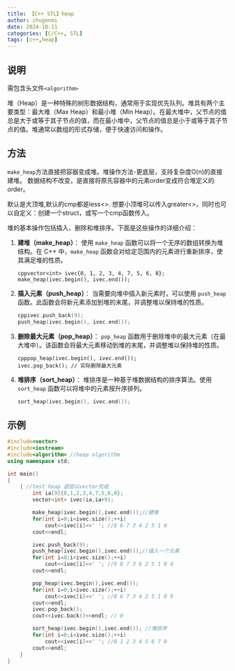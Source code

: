```yaml
---
title: 【C++ STL】heap
author: zhugenmi
date: 2024-10-11 
categories: [C/C++, STL]
tags: [c++,heap]
---
```

## 说明

需包含头文件`<algorithm>`

堆（Heap）是一种特殊的树形数据结构，通常用于实现优先队列。堆具有两个主要类型：最大堆（Max Heap）和最小堆（Min Heap）。在最大堆中，父节点的值总是大于或等于其子节点的值，而在最小堆中，父节点的值总是小于或等于其子节点的值。堆通常以数组的形式存储，便于快速访问和操作。

## 方法

`make_heap`方法直接把容器变成堆。堆操作方法-更底层，支持复杂度O(n)的直接建堆。 数据结构不改变，是直接将原先容器中的元素order变成符合堆定义的order。

默认是大顶堆,默认的cmp都是less<>. 想要小顶堆可以传入greater<>，同时也可以自定义：创建一个struct，或写一个cmp函数传入。

堆的基本操作包括插入、删除和堆排序。下面是这些操作的详细介绍：

1. **建堆（make_heap）**： 使用 `make_heap` 函数可以将一个无序的数组转换为堆结构。在 C++ 中，`make_heap` 函数会对给定范围内的元素进行重新排序，使其满足堆的性质。

   ```
   cppvector<int> ivec{0, 1, 2, 3, 4, 7, 5, 6, 8};
   make_heap(ivec.begin(), ivec.end());
   ```

2. **插入元素（push_heap）**： 当需要向堆中插入新元素时，可以使用 `push_heap` 函数。此函数会将新元素添加到堆的末尾，并调整堆以保持堆的性质。

   ```c++
   cppivec.push_back(9);
   push_heap(ivec.begin(), ivec.end());
   ```

3. **删除最大元素（pop_heap）**： `pop_heap` 函数用于删除堆中的最大元素（在最大堆中）。该函数会将最大元素移动到堆的末尾，并调整堆以保持堆的性质。

   ```
   cpppop_heap(ivec.begin(), ivec.end());
   ivec.pop_back(); // 实际删除最大元素
   ```

4. **堆排序（sort_heap）**： 堆排序是一种基于堆数据结构的排序算法。使用 `sort_heap` 函数可以将堆中的元素按升序排列。

   ```C++
   sort_heap(ivec.begin(), ivec.end());
   ```

## 示例

```cpp
#include<vector>
#include<iostream>
#include<algorithm> //heap algorithm
using namespace std;

int main()
{
    { //test heap 底层以vector完成
        int ia[9]{0,1,2,3,4,7,5,6,8};
        vector<int> ivec(ia,ia+9);

        make_heap(ivec.begin(),ivec.end());//建堆
        for(int i=0;i<ivec.size();++i)
            cout<<ivec[i]<<' '; //8 6 7 3 4 2 5 1 0
        cout<<endl;

        ivec.push_back(9);
        push_heap(ivec.begin(),ivec.end());//插入一个元素
        for(int i=0;i<ivec.size();++i)
            cout<<ivec[i]<<' '; //9 8 7 3 6 2 5 1 0 4
        cout<<endl;

        pop_heap(ivec.begin(),ivec.end());
        for(int i=0;i<ivec.size();++i)
            cout<<ivec[i]<<' '; //8 6 7 3 4 2 5 1 0 9
        cout<<endl;
        ivec.pop_back();
        cout<<ivec.back()<<endl; // 0

        sort_heap(ivec.begin(),ivec.end()); //堆排序
        for(int i=0;i<ivec.size();++i)
            cout<<ivec[i]<<' '; //0 1 2 3 4 5 6 7 8
        cout<<endl;
    }
}
```

